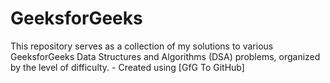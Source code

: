 # GeeksforGeeks
This repository serves as a collection of my solutions to various GeeksforGeeks Data Structures and Algorithms (DSA) problems, organized by the level of difficulty. - Created using [GfG To GitHub]
